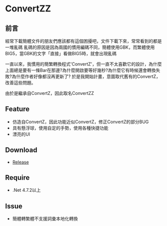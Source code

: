 # ConvertZZ

## 前言
經常下載簡體文件的朋友們應該都有這個困擾吧，文件下載下來，常常看到的都是一堆亂碼
亂碼的原因是因為兩國的慣用編碼不同，簡體使用GBK，而繁體使用BIG5，當GBK的文字「直接」看做BIG5時，就會出現亂碼

一直以來，我慣用的簡繁轉換程式'ConvertZ'，但一直不太喜歡它的設計，為什麼上面總是要有一條Bar在那邊?為什麼開啟要等好幾秒?為什麼它有時候還會轉換失敗?為什麼作者好像都沒再更新了?
於是我開始計畫，意圖取代舊有的ConvertZ，改善這些問題。

由於是繼承自ConvertZ，因此取名ConvertZZ

## Feature
* 仿造自ConvertZ，因此功能近似ConvertZ，修正ConvertZ的部分BUG
* 具有懸浮球，使用自定的手勢，使用各種快捷功能
* 漂亮的UI

## Download
* [Release](https://github.com/flier268/ConvertZZ/releases "Release")

## Require
* .Net 4.7.2以上

## Issue
* 簡體轉繁體不支援詞彙本地化轉換
